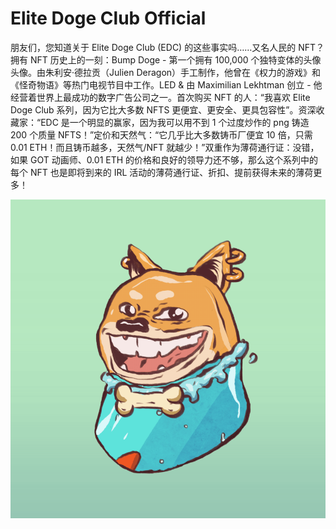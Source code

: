 # Elite Doge Club Official

朋友们，您知道关于 Elite Doge Club (EDC) 的这些事实吗……又名人民的 NFT？拥有 NFT 历史上的一刻：Bump Doge - 第一个拥有 100,000 个独特变体的头像头像。由朱利安·德拉贡（Julien Deragon）手工制作，他曾在《权力的游戏》和《怪奇物语》等热门电视节目中工作。LED & 由 Maximilian Lekhtman 创立 - 他经营着世界上最成功的数字广告公司之一。首次购买 NFT 的人：“我喜欢 Elite Doge Club 系列，因为它比大多数 NFTS 更便宜、更安全、更具包容性”。资深收藏家：“EDC 是一个明显的赢家，因为我可以用不到 1 个过度炒作的 png 铸造 200 个质量 NFTS！”定价和天然气：“它几乎比大多数铸币厂便宜 10 倍，只需 0.01 ETH！而且铸币越多，天然气/NFT 就越少！”双重作为薄荷通行证：没错，如果 GOT 动画师、0.01 ETH 的价格和良好的领导力还不够，那么这个系列中的每个 NFT 也是即将到来的 IRL 活动的薄荷通行证、折扣、提前获得未来的薄荷更多！

![NFT](1.png)
